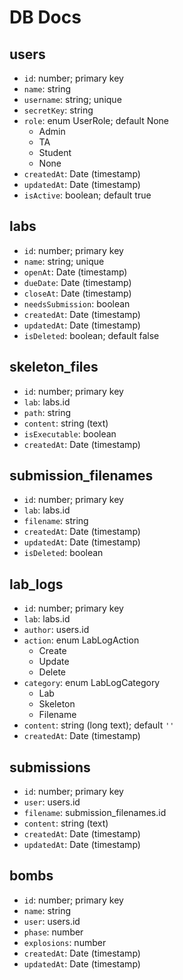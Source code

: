 # DB Docs

## users
* `id`: number; primary key
* `name`: string
* `username`: string; unique
* `secretKey`: string
* `role`: enum UserRole; default None
    - Admin
    - TA
    - Student
    - None
* `createdAt`: Date (timestamp)
* `updatedAt`: Date (timestamp)
* `isActive`: boolean; default true

## labs
* `id`: number; primary key
* `name`: string; unique
* `openAt`: Date (timestamp)
* `dueDate`: Date (timestamp)
* `closeAt`: Date (timestamp)
* `needsSubmission`: boolean
* `createdAt`: Date (timestamp)
* `updatedAt`: Date (timestamp)
* `isDeleted`: boolean; default false

## skeleton_files
* `id`: number; primary key
* `lab`: labs.id
* `path`: string
* `content`: string (text)
* `isExecutable`: boolean
* `createdAt`: Date (timestamp)

## submission_filenames
* `id`: number; primary key
* `lab`: labs.id
* `filename`: string
* `createdAt`: Date (timestamp)
* `updatedAt`: Date (timestamp)
* `isDeleted`: boolean

## lab_logs
* `id`: number; primary key
* `lab`: labs.id
* `author`: users.id
* `action`: enum LabLogAction
    - Create
    - Update
    - Delete
* `category`: enum LabLogCategory
    - Lab
    - Skeleton
    - Filename
* `content`: string (long text); default `''`
* `createdAt`: Date (timestamp)

## submissions
* `id`: number; primary key
* `user`: users.id
* `filename`: submission_filenames.id
* `content`: string (text)
* `createdAt`: Date (timestamp)
* `updatedAt`: Date (timestamp)

## bombs
* `id`: number; primary key
* `name`: string
* `user`: users.id
* `phase`: number
* `explosions`: number
* `createdAt`: Date (timestamp)
* `updatedAt`: Date (timestamp)
